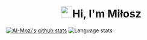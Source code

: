 <h1 align="center"><img src="https://raw.githubusercontent.com/MartinHeinz/MartinHeinz/master/wave.gif" width="30px">Hi, I'm Miłosz</h1>

[![AI-Mozi's github stats](https://github-readme-stats.vercel.app/api/?username=AI-Mozi&show_icons=true&layout=compact&title_color=FFFFFF&icon_color=FFFFFF&text_color=FFFFFF&bg_color=0D1117)](https://github.com/anuraghazra/github-readme-stats)
![Language stats](https://github-readme-stats.vercel.app/api/top-langs/?username=AI-Mozi&layout=compact&title_color=FFFFFF&icon_color=FFFFFF&text_color=FFFFFF&bg_color=0D1117)
